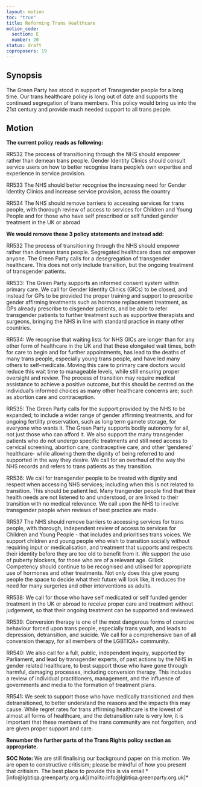 ```yaml
---
layout: motion
toc: "true"
title: Reforming Trans Healthcare
motion_code:
  section: E
  number: 20
status: draft
coproposers: 19
---
```

## Synopsis

The Green Party has stood in support of Transgender people for a long time. Our trans healthcare policy is long out of date and supports the continued segregation of trans members. This policy would bring us into the 21st century and provide much needed support to all trans people.

## Motion

**The current policy reads as following:**

RR532 The process of transitioning through the NHS should empower rather than demean trans people. Gender Identity Clinics should consult service users on how to better recognise trans people’s own expertise and experience in service provision.

RR533 The NHS should better recognise the increasing need for Gender Identity Clinics and increase service provision, across the country

RR534 The NHS should remove barriers to accessing services for trans people, with thorough review of access to services for Children and Young People and for those who have self prescribed or self funded gender treatment in the UK or abroad

**We would remove these 3 policy statements and instead add:**

RR532 The process of transitioning through the NHS should empower rather than demean trans people. Segregated healthcare does not empower anyone. The Green Party calls for a desegregation of transgender healthcare. This does not only include transition, but the ongoing treatment of transgender patients.

RR533: The Green Party supports an informed consent system within primary care. We call for Gender Identity Clinics (GICs) to be closed, and instead for GPs to be provided the proper training and support to prescribe gender affirming treatments such as hormone replacement treatment, as GPs already prescribe to cisgender patients, and be able to refer transgender patients to further treatment such as supportive therapists and surgeons, bringing the NHS in line with standard practice in many other countries.

RR534: We recognise that waiting lists for NHS GICs are longer than for any other form of healthcare in the UK and that these elongated wait times, both for care to begin and for further appointments, has lead to the deaths of many trans people, especially young trans people, and have led many others to self-medicate. Moving this care to primary care doctors would reduce this wait time to manageable levels, while still ensuring proper oversight and review. The process of transition may require medical assistance to achieve a positive outcome, but this should be centred on the individual’s informed choices as many other healthcare concerns are; such as abortion care and contraception.

RR535: The Green Party calls for the support provided by the NHS to be expanded; to include a wider range of gender affirming treatments, and for ongoing fertility preservation, such as long term gamete storage, for everyone who wants it. The Green Party supports bodily autonomy for all, not just those who can afford it. We also support the many transgender patients who do not undergo specific treatments and still need access to cervical screening, abortion care, contraceptive care, and other ‘gendered’ healthcare- while allowing them the dignity of being referred to and supported in the way they desire. We call for an overhaul of the way the NHS records and refers to trans patients as they transition.

RR536: We call for transgender people to be treated with dignity and respect when accessing NHS services; including when this is not related to transition. This should be patient led. Many trangender people find that their health needs are not listened to and understood, or are linked to their transition with no medical relevance. We call upon the NHS to involve transgender people when reviews of best practice are made.

RR537 The NHS should remove barriers to accessing services for trans people, with thorough, independent review of access to services for Children and Young People - that includes and prioritises trans voices. We support children and young people who wish to transition socially without requiring input or medicalisation, and treatment that supports and respects their identity before they are too old to benefit from it. We support the use of puberty blockers, for those who are of a relevant age. Gillick Competency should continue to be recognised and utilised for appropriate use of hormones and other treatments. Not only does this give young people the space to decide what their future will look like, it reduces the need for many surgeries and other interventions as adults.

RR538: We call for those who have self medicated or self funded gender treatment in the UK or abroad to receive proper care and treatment without judgement, so that their ongoing treatment can be supported and reviewed.

RR539: Conversion therapy is one of the most dangerous forms of coercive behaviour forced upon trans people, especially trans youth, and leads to depression, detransition, and suicide. We call for a comprehensive ban of all conversion therapy, for all members of the LGBTIQA+ community.

RR540: We also call for a full, public, independent inquiry, supported by Parliament, and lead by transgender experts, of past actions by the NHS in gender related healthcare, to best support those who have gone through harmful, damaging processes, including conversion therapy. This includes a review of individual practitioners, management, and the influence of governments and media to the formation of treatment plans.

RR541: We seek to support those who have medically transitioned and then detransitioned, to better understand the reasons and the impacts this may cause. While regret rates for trans affirming healthcare is the lowest of almost all forms of healthcare, and the detransition rate is very low, it is important that these members of the trans community are not forgotten, and are given proper support and care.

**Renumber the further parts of the Trans Rights policy section as appropriate.**

<p class="alert d-inline-block alert-primary"><strong>SOC Note: </strong> We are still finalising our background paper on this motion. We are open to constructive critisism; please be mindful of how you present that critisism. The best place to provide this is via email *[info@lgbtiqa.greenparty.org.uk](mailto:info@lgbtiqa.greenparty.org.uk]*</p>